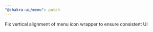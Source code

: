 ```yaml
---
"@chakra-ui/menu": patch
---
```


Fix vertical alignment of menu icon wrapper to ensure consistent UI
